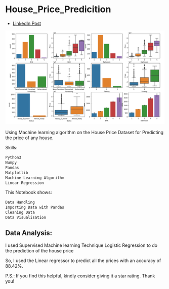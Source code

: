 # House_Price_Predicition

- [LinkedIn Post](https://www.linkedin.com/posts/devanshi-nigam_internship-bharatintern-machinelearning-activity-7116517735546650626-IsWi?utm_source=share&utm_medium=member_desktop)

![House Data Visualisation](https://github.com/Devanshi1206/House_Price_Predicition/blob/main/House.png)

Using Machine learning algorithm on the House Price Dataset for Predicting the price of any house.

Skills:

    Python3
    Numpy
    Pandas
    Matplotlib
    Machine Learning Algorithm
    Linear Regression
    
This Notebook shows:

    Data Handling
    Importing Data with Pandas
    Cleaning Data
    Data Visualisation

## Data Analysis:

I used Supervised Machine learning Technique Logistic Regression to do the prediction of the house price

So, I used the Linear regressor to predict all the prices with an accuracy of 88.42%.

P.S.: If you find this helpful, kindly consider giving it a star rating. Thank you!
